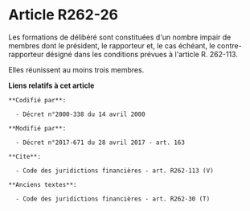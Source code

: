 # Article R262-26

Les formations de délibéré sont constituées d'un nombre impair de membres dont le président, le rapporteur et, le cas
échéant, le contre-rapporteur désigné dans les conditions prévues à l'article R. 262-113. 

Elles réunissent au moins trois membres.

**Liens relatifs à cet article**

	**Codifié par**:

	  - Décret n°2000-338 du 14 avril 2000

	**Modifié par**:

	  - Décret n°2017-671 du 28 avril 2017 - art. 163

	**Cite**:

	  - Code des juridictions financières - art. R262-113 (V)

	**Anciens textes**:

	  - Code des juridictions financières - art. R262-30 (T)
